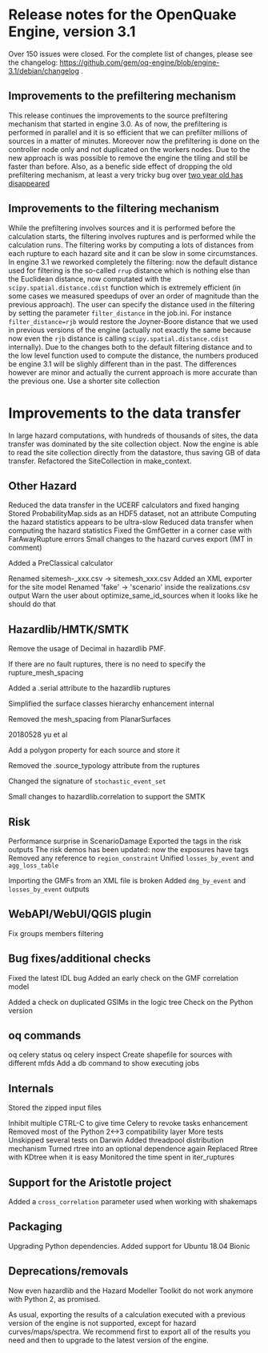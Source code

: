Release notes for the OpenQuake Engine, version 3.1
===================================================


Over 150 issues were closed. For the complete list of changes, please
see the changelog:
https://github.com/gem/oq-engine/blob/engine-3.1/debian/changelog .

Improvements to the prefiltering mechanism
------------------------------------------------

This release continues the improvements to the source prefiltering
mechanism that started in engine 3.0. As of now, the prefiltering
is performed in parallel and it is so efficient that we can prefilter
millions of sources in a matter of minutes. Moreover now the prefiltering
is done on the controller node only and not duplicated on the workers
nodes. Due to the new approach is was possible to remove the engine
the tiling and still be faster than before.
Also, as a benefic side effect of dropping the old prefiltering mechanism,
at least a very tricky bug over [two year old has disappeared
](https://github.com/gem/oq-engine/issues/1965)

Improvements to the filtering mechanism
---------------------------------------------

While the prefiltering involves sources and it is performed before the
calculation starts, the filtering involves ruptures and is performed
while the calculation runs. The filtering works by computing a lots of
distances from each rupture to each hazard site and it can be slow in
some circumstances. In engine 3.1 we reworked completely the
filtering: now the default distance used for filtering is the
so-called `rrup` distance which is nothing else than the Euclidean
distance, now computated with the `scipy.spatial.distance.cdist`
function which is extremely efficient (in some cases we measured
speedups of over an order of magnitude than the previous approach).
The user can specify the distance used in the filtering by setting the
parameter `filter_distance` in the job.ini. For instance
`filter_distance=rjb` would restore the Joyner-Boore distance that we
used in previous versions of the engine (actually not exactly the same
because now even the `rjb` distance is calling
`scipy.spatial.distance.cdist` internally).  Due to the changes both
to the default filtering distance and to the low level function used
to compute the distance, the numbers produced be engine 3.1 will be
slighly different than in the past. The differences however are minor
and actually the current approach is more accurate than the previous
one.
Use a shorter site collection


Improvements to the data transfer
=================================


In large hazard computations, with hundreds of thousands of sites,
the data transfer was dominated by the site collection object.
Now the engine is able to read the site collection directly
from the datastore, thus saving GB of data transfer.
Refactored the SiteCollection in make_context.

Other Hazard
--------------

Reduced the data transfer in the UCERF calculators and fixed hanging
Stored ProbabilityMap.sids as an HDF5 dataset, not an attribute
Computing the hazard statistics appears to be ultra-slow
Reduced data transfer when computing the hazard statistics
Fixed the GmfGetter in a corner case with FarAwayRupture errors
Small changes to the hazard curves export (IMT in comment)

Added a PreClassical calculator

Renamed sitemesh-_xxx.csv -> sitemesh_xxx.csv
Added an XML exporter for the site model
Renamed 'fake' -> 'scenario' inside the realizations.csv output
Warn the user about optimize_same_id_sources when it looks like he should do that

Hazardlib/HMTK/SMTK
--------------------

Remove the usage of Decimal in hazardlib PMF.

If there are no fault ruptures, there is no need to specify the rupture_mesh_spacing

Added a .serial attribute to the hazardlib ruptures

Simplified the surface classes hierarchy enhancement internal

Removed the mesh_spacing from PlanarSurfaces

20180528 yu et al

Add a polygon property for each source and store it

Removed the .source_typology attribute from the ruptures

Changed the signature of `stochastic_event_set`

Small changes to hazardlib.correlation to support the SMTK

Risk
-----

Performance surprise in ScenarioDamage
Exported the tags in the risk outputs
The risk demos has been updated: now the exposures have tags
Removed any reference to `region_constraint`
Unified `losses_by_event` and `agg_loss_table`

Importing the GMFs from an XML file is broken
Added `dmg_by_event` and `losses_by_event` outputs


WebAPI/WebUI/QGIS plugin
-----------------------------------------------------

Fix groups members filtering

Bug fixes/additional checks
------------------------------

Fixed the latest IDL bug
Added an early check on the GMF correlation model

Added a check on duplicated GSIMs in the logic tree
Check on the Python version

oq commands
-----------

oq celery status
oq celery inspect
Create shapefile for sources with different mfds
Add a db command to show executing jobs

Internals
--------------

Stored the zipped input files

Inhibit multiple CTRL-C to give time Celery to revoke tasks enhancement
Removed most of the Python 2<->3 compatibility layer
More tests
Unskipped several tests on Darwin
Added threadpool distribution mechanism
Turned rtree into an optional dependence again
Replaced Rtree with KDtree when it is easy
Monitored the time spent in iter_ruptures

Support for the Aristotle project
---------------------------------

Added a `cross_correlation` parameter used when working with shakemaps


Packaging
----------

Upgrading Python dependencies.
Added support for Ubuntu 18.04 Bionic

Deprecations/removals
---------------------

Now even hazardlib and the Hazard Modeller Toolkit do not work anymore with
Python 2, as promised.

As usual, exporting the results of a calculation executed with a previous
version of the engine is not supported, except for hazard curves/maps/spectra.
We recommend first to export all of the results you need and then
to upgrade to the latest version of the engine.
